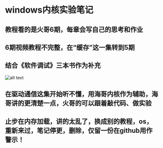 # windows内核实验笔记

## 教程看的是火哥6期，每章会写自己的思考和作业

## 6期视频教程不完整，在“缓存”这一集转到5期

## 结合《软件调试》三本书作为补充
![alt text](IMG_6436.JPG)

## 在驱动通信这集开始听不懂，用海哥内核作为辅助，海哥讲的更清楚一点，火哥的可以跟着敲代码、做实验

## 止步在内存加载，讲的太乱了，换成别的教程，os，重新来过，笔记停更，删除，仅留一份在github用作警示！